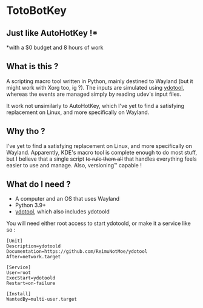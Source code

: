 # TotoBotKey
## Just like AutoHotKey !*
*with a $0 budget and 8 hours of work

## What is this ?
A scripting macro tool written in Python, mainly destined to Wayland (but it might work with Xorg too, ig ?).
The inputs are simulated using [ydotool](https://github.com/ReimuNotMoe/ydotool), whereas the events are managed simply by reading udev's input files.

It work not unsimilarly to AutoHotKey, which I've yet to find a satisfying replacement on Linux, and more specifically on Wayland.

## Why tho ?
I've yet to find a satisfying replacement on Linux, and more specifically on Wayland.
Apparently, KDE's macro tool is complete enough to do most stuff, but I believe that a single script ~~to rule them all~~ that handles everything feels easier to use and manage. Also, versioning:tm: capable !

## What do I need ?
- A computer and an OS that uses Wayland
- Python 3.9+
- [ydotool](https://github.com/ReimuNotMoe/ydotool), which also includes ydotoold

You will need either root access to start ydotoold, or make it a service like so :
```
[Unit]
Description=ydotoold
Documentation=https://github.com/ReimuNotMoe/ydotool
After=network.target
 
[Service]
User=root
ExecStart=ydotoold
Restart=on-failure   
 
[Install]
WantedBy=multi-user.target
```
